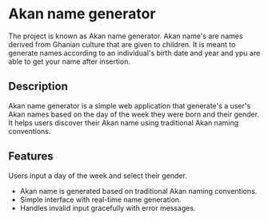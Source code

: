 # Akan name generator
The project is known as Akan name generator. Akan name's are names derived from Ghanian culture that are given to children.
It is meant to generate names according to an individual's birth date and year and ypu are able to get your name after insertion.


## Description 
Akan name generator is a simple web application that generate's a user's Akan names based on the day of the week they were born and their gender.
 It helps users discover their Akan name using traditional Akan naming conventions.

 ## Features
  Users input a day of the week and select their gender.
- Akan name is generated based on traditional Akan naming conventions.
- Simple interface with real-time name generation.
- Handles invalid input gracefully with error messages.